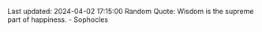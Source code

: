 Last updated: 2024-04-02 17:15:00
Random Quote: Wisdom is the supreme part of happiness. - Sophocles